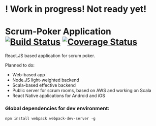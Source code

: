 # ! Work in progress! Not ready yet!

# Scrum-Poker Application [![Build Status][build-badge]][build] [![Coverage Status][codecov-badge]][codecov] 

React.JS based application for scrum poker.

Planned to do:
- Web-based app
- Node.JS light-weighted backend
- Scala-based effective backend
- Public server for scrum rooms, based on AWS and working on Scala
- React Native applications for Android and iOS

### Global dependencies for dev environment:
`npm install webpack webpack-dev-server -g`


[build-badge]: https://travis-ci.org/EuDgee/Scrum-Poker-App.svg?branch=master
[build]: https://travis-ci.org/EuDgee/Scrum-Poker-App

[codecov-badge]: https://codecov.io/github/EuDgee/Scrum-Poker-App/coverage.svg?branch=master
[codecov]: https://codecov.io/github/EuDgee/Scrum-Poker-App?branch=master
